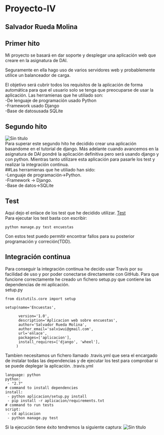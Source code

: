 # Proyecto-IV
## Salvador Rueda Molina
## Primer hito
Mi proyecto se basará en dar soporte y desplegar  una aplicación web que creare en la asignatura de DAI.

Seguramente en ella hago uso de varios servidores web y probablemente  utilice un balanceador de carga.

El objetivo será cubrir todos los requisitos de la aplicación de forma automática para que el usuario solo se tenga que preocuparse de usar la aplicación.
Las herramienas que he utiliado son:     
-De lenguaje de programación usado Python    
-Framework usado Django  
-Base de datosusada SQLite  

## Segundo hito

![Sin titulo](https://travis-ci.org/srmf9/Proyecto-IV.svg?branch=master)  
 Para superar este segundo hito he decidido crear una aplicación basandome en el tutorial de django. Más adelante cuando avancemos en la asignatura de DAI pondré la aplicación definitiva pero será usando django y con python. Mientras tanto utilizare esta aplicación para pasarle los test y realizar la integración continua.  
##Las herramienas que he utiliado han sido:  
-Lenguaje de programación->Python.  
-Framework -> Django.  
-Base de datos->SQLite

## Test 
Aqui dejo el enlace de los test que he decidido utilizar. [Test](aplicacion/encuestas/test.py)  
Para ejecutar los test basta con escribir:   
~~~
python manage.py test encuestas 
~~~
Con estos test puedo permitir encontrar fallos para su posterior programación y correción(TDD). 
## Integración continua
Para conseguir la integración continua he decido usar Travis por su facilidad de uso y por poder conectarse directamente con GitHub.
Para que funcione correctamente he creado un fichero setup.py que contiene las dependencias de mi aplicación.  
setup.py 
~~~ 
from distutils.core import setup

setup(name='Encuestas',

      version='1.0',
      description='Aplicacion web sobre encuestas',
      author='Salvador Rueda Molina',
      author_email='salviwui@gmail.com',
      url='enlace',
      packages=['aplicacion'],
      install_requires=['django', 'wheel'],
     )
~~~

Tambíen necesitamos un fichero llamado .travis.yml que sera el encargado de instalar todas las dependencias y de ejecutar  los test para comprobar  si se puede deplegar la aplicación. 
.travis.yml  
~~~
language: python
python:
 - "2.7"
# command to install dependencies
install:
 - python aplicacion/setup.py install
 - pip install -r aplicacion/requirements.txt
# command to run tests
script:
 - cd aplicacion
 - python manage.py test
~~~

Si la ejecución tiene éxito tendremos la siguiente captura:
![Sin titulo](http://i1028.photobucket.com/albums/y349/Salva_Rueda/Eje8_zps3sfezoti.png)